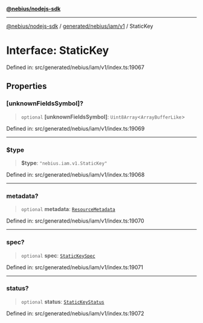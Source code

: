 [**@nebius/nodejs-sdk**](../../../../../README.md)

***

[@nebius/nodejs-sdk](../../../../../README.md) / [generated/nebius/iam/v1](../README.md) / StaticKey

# Interface: StaticKey

Defined in: src/generated/nebius/iam/v1/index.ts:19067

## Properties

### \[unknownFieldsSymbol\]?

> `optional` **\[unknownFieldsSymbol\]**: `Uint8Array`\<`ArrayBufferLike`\>

Defined in: src/generated/nebius/iam/v1/index.ts:19069

***

### $type

> **$type**: `"nebius.iam.v1.StaticKey"`

Defined in: src/generated/nebius/iam/v1/index.ts:19068

***

### metadata?

> `optional` **metadata**: [`ResourceMetadata`](../../../common/v1/interfaces/ResourceMetadata.md)

Defined in: src/generated/nebius/iam/v1/index.ts:19070

***

### spec?

> `optional` **spec**: [`StaticKeySpec`](StaticKeySpec.md)

Defined in: src/generated/nebius/iam/v1/index.ts:19071

***

### status?

> `optional` **status**: [`StaticKeyStatus`](StaticKeyStatus.md)

Defined in: src/generated/nebius/iam/v1/index.ts:19072
